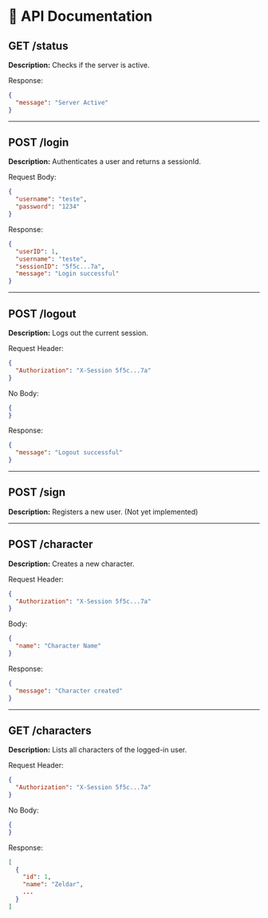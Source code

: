 # 📘 API Documentation

## GET /status

**Description:** Checks if the server is active.

Response:
```json
{
  "message": "Server Active"
}
```
---

## POST /login

**Description:** Authenticates a user and returns a sessionId.

Request Body:
```json
{
  "username": "teste",
  "password": "1234"
}
```

Response:
```json
{
  "userID": 1,
  "username": "teste",
  "sessionID": "5f5c...7a",
  "message": "Login successful"
}
```
---

## POST /logout

**Description:** Logs out the current session.

Request Header:
```json
{
  "Authorization": "X-Session 5f5c...7a"
}
```

No Body:
```json
{
}
```

Response:
```json
{
  "message": "Logout successful"
}
```

---

## POST /sign

**Description:** Registers a new user. (Not yet implemented)

---

## POST /character

**Description:** Creates a new character.

Request Header:
```json
{
  "Authorization": "X-Session 5f5c...7a"
}
```

Body:
```json
{
  "name": "Character Name"
}
```

Response:
```json
{
  "message": "Character created"
}
```

---

## GET /characters

**Description:** Lists all characters of the logged-in user.

Request Header:
```json
{
  "Authorization": "X-Session 5f5c...7a"
}
```

No Body:
```json
{
}
```

Response:
```json
[
  {
    "id": 1,
    "name": "Zeldar",
    ...
  }
]
```